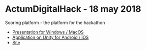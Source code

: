 # ActumDigitalHack - 18 may 2018

Scoring platform - the platform for the hackathon

* [Presentation for Windows / MacOS](https://github.com/mike-petrov/hackatons/tree/master/ActumDigitalHack%20-%2018%20may%202018/Presentation)
* [Application on Unity for Android / iOS](https://github.com/mike-petrov/hackatons/tree/master/ActumDigitalHack%20-%2018%20may%202018/Application)
* [Site](https://github.com/mike-petrov/hackatons/tree/master/ActumDigitalHack%20-%2018%20may%202018/site)